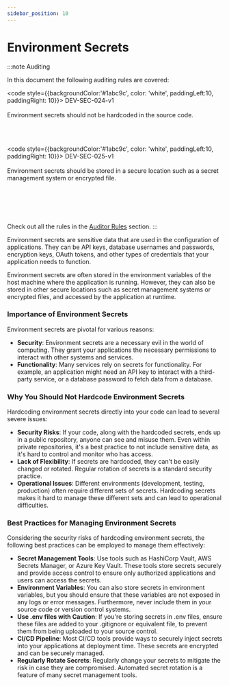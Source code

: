 ```yaml
---
sidebar_position: 10
---
```


# Environment Secrets

:::note Auditing

In this document the following auditing rules are covered:

<code style={{backgroundColor:'#1abc9c', color: 'white', paddingLeft:10, paddingRight: 10}}>
DEV-SEC-024-v1
</code>
<br></br>
Environment secrets should not be hardcoded in the source code.

<br></br>

<code style={{backgroundColor:'#1abc9c', color: 'white', paddingLeft:10, paddingRight: 10}}>
DEV-SEC-025-v1
</code>
<br></br>
Environment secrets should be stored in a secure location such as a secret management system or encrypted file.

<br></br>
<br></br>

Check out all the rules in the [Auditor Rules](/auditing/rules) section.
:::



Environment secrets are sensitive data that are used in the configuration of applications. They can be API keys, database usernames and passwords, encryption keys, OAuth tokens, and other types of credentials that your application needs to function.

Environment secrets are often stored in the environment variables of the host machine where the application is running. However, they can also be stored in other secure locations such as secret management systems or encrypted files, and accessed by the application at runtime.

### Importance of Environment Secrets

Environment secrets are pivotal for various reasons:

- **Security**: Environment secrets are a necessary evil in the world of computing. They grant your applications the necessary permissions to interact with other systems and services.
- **Functionality**: Many services rely on secrets for functionality. For example, an application might need an API key to interact with a third-party service, or a database password to fetch data from a database.

### Why You Should Not Hardcode Environment Secrets

Hardcoding environment secrets directly into your code can lead to several severe issues:

- **Security Risks**: If your code, along with the hardcoded secrets, ends up in a public repository, anyone can see and misuse them. Even within private repositories, it's a best practice to not include sensitive data, as it's hard to control and monitor who has access.
- **Lack of Flexibility**: If secrets are hardcoded, they can't be easily changed or rotated. Regular rotation of secrets is a standard security practice.
- **Operational Issues**: Different environments (development, testing, production) often require different sets of secrets. Hardcoding secrets makes it hard to manage these different sets and can lead to operational difficulties.

### Best Practices for Managing Environment Secrets

Considering the security risks of hardcoding environment secrets, the following best practices can be employed to manage them effectively:

- **Secret Management Tools**: Use tools such as HashiCorp Vault, AWS Secrets Manager, or Azure Key Vault. These tools store secrets securely and provide access control to ensure only authorized applications and users can access the secrets.
- **Environment Variables**: You can also store secrets in environment variables, but you should ensure that these variables are not exposed in any logs or error messages. Furthermore, never include them in your source code or version control systems.
- **Use .env files with Caution**: If you're storing secrets in .env files, ensure these files are added to your .gitignore or equivalent file, to prevent them from being uploaded to your source control.
- **CI/CD Pipeline**: Most CI/CD tools provide ways to securely inject secrets into your applications at deployment time. These secrets are encrypted and can be securely managed.
- **Regularly Rotate Secrets**: Regularly change your secrets to mitigate the risk in case they are compromised. Automated secret rotation is a feature of many secret management tools.

[//]: # (TODO: integrate https://github.com/awslabs/git-secrets into the guide)
